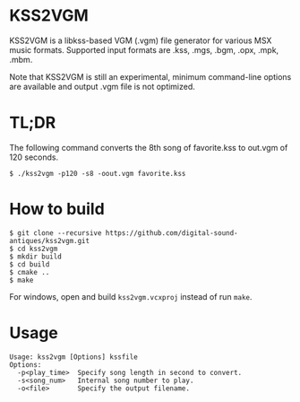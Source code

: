 # KSS2VGM

KSS2VGM is a libkss-based VGM (.vgm) file generator for various MSX music formats.
Supported input formats are .kss, .mgs, .bgm, .opx, .mpk, .mbm.

Note that KSS2VGM is still an experimental, minimum command-line options are available
and output .vgm file is not optimized.

# TL;DR

The following command converts the 8th song of favorite.kss to out.vgm of 120 seconds.

```
$ ./kss2vgm -p120 -s8 -oout.vgm favorite.kss
```

# How to build

```
$ git clone --recursive https://github.com/digital-sound-antiques/kss2vgm.git
$ cd kss2vgm
$ mkdir build
$ cd build
$ cmake ..
$ make
```

For windows, open and build `kss2vgm.vcxproj` instead of run `make`.

# Usage

```
Usage: kss2vgm [Options] kssfile 
Options: 
  -p<play_time>  Specify song length in second to convert.
  -s<song_num>   Internal song number to play.
  -o<file>       Specify the output filename.
```

